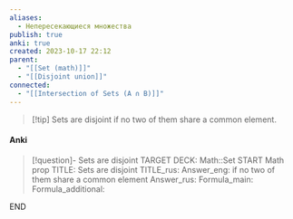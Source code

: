 ```yaml
---
aliases:
  - Непересекающиеся множества
publish: true
anki: true
created: 2023-10-17 22:12
parent:
  - "[[Set (math)]]"
  - "[[Disjoint union]]"
connected:
  - "[[Intersection of Sets (A ∩ B)]]"
---
```


> [!tip] Sets are disjoint
 if no two of them share a common element.


#### Anki
> [!question]- Sets are disjoint
TARGET DECK: Math::Set
START
Math prop
TITLE: Sets are disjoint
TITLE_rus: 
Answer_eng:  if no two of them share a common element
Answer_rus: 
Formula_main: 
Formula_additional:
<!--ID: 1705513882724-->
END











